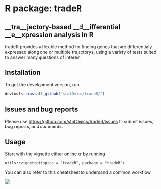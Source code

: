 # R package: tradeR
## __tra__jectory-based __d__ifferential __e__xpression analysis in __R__

tradeR provides a flexible method for finding genes that are differentialy expressed along one or multiple trajectorys, using a variety of tests suited to answer many questions of interest.

## Installation

To get the development version, run 
```r
devtools::install_github("statOmics/tradeR/")
```

## Issues and bug reports

Please use https://github.com/statOmics/tradeR/issues to submit issues, bug reports, and comments.

## Usage 

Start with the vignette either [online](https://statOmics.github.io/tradeR/) or by running
```{r}
utils::vignette(topics = "tradeR", package = "tradeR")
```

You can also refer to this cheatsheet to undersand a common workflow

![](vignettes/cheatsheet.tiff)
